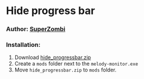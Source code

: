 # Hide progress bar

### Author: [SuperZombi](https://github.com/SuperZombi)

### Installation:
1. Download [hide_progressbar.zip](hide_progressbar.zip)
2. Create a `mods` folder next to the `melody-monitor.exe`
3. Move `hide_progressbar.zip` to `mods` folder.
